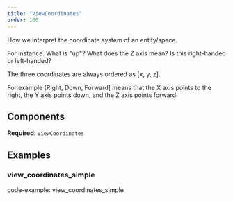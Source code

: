 ```yaml
---
title: "ViewCoordinates"
order: 100
---
```


How we interpret the coordinate system of an entity/space.

For instance: What is "up"? What does the Z axis mean? Is this right-handed or left-handed?

The three coordinates are always ordered as [x, y, z].

For example [Right, Down, Forward] means that the X axis points to the right, the Y axis points
down, and the Z axis points forward.

## Components

**Required**: `ViewCoordinates`

## Examples

### view_coordinates_simple

code-example: view_coordinates_simple

